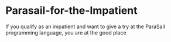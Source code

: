 # Parasail-for-the-Impatient
If you qualify as an impatient and want to give a try at the ParaSail programming language, you are at the good place
